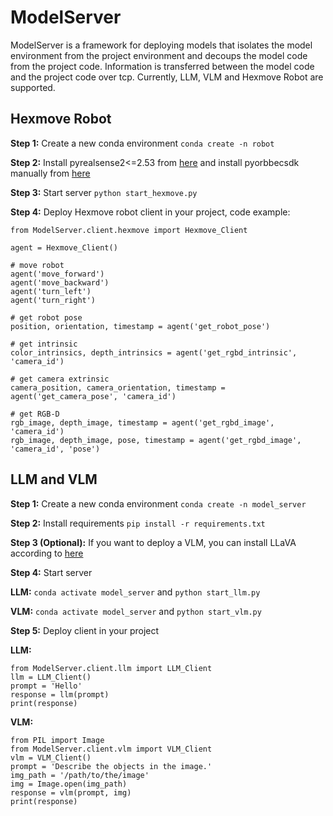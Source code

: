 # ModelServer

ModelServer is a framework for deploying models that isolates the model environment from the project environment and decoups the model code from the project code. Information is transferred between the model code and the project code over tcp. Currently, LLM, VLM and Hexmove Robot are supported.

## Hexmove Robot

**Step 1:** Create a new conda environment ``conda create -n robot``

**Step 2:** Install pyrealsense2<=2.53 from [here](https://github.com/IntelRealSense/librealsense) and install pyorbbecsdk manually from [here](https://github.com/orbbec/pyorbbecsdk)

**Step 3:** Start server ``python start_hexmove.py``

**Step 4:** Deploy Hexmove robot client in your project, code example:

```
from ModelServer.client.hexmove import Hexmove_Client

agent = Hexmove_Client()

# move robot
agent('move_forward')
agent('move_backward')
agent('turn_left')
agent('turn_right')

# get robot pose
position, orientation, timestamp = agent('get_robot_pose')

# get intrinsic
color_intrinsics, depth_intrinsics = agent('get_rgbd_intrinsic', 'camera_id')

# get camera extrinsic
camera_position, camera_orientation, timestamp = agent('get_camera_pose', 'camera_id')

# get RGB-D
rgb_image, depth_image, timestamp = agent('get_rgbd_image', 'camera_id')
rgb_image, depth_image, pose, timestamp = agent('get_rgbd_image', 'camera_id', 'pose')
```

## LLM and VLM

**Step 1:** Create a new conda environment ``conda create -n model_server``

**Step 2:** Install requirements ``pip install -r requirements.txt``

**Step 3 (Optional):** If you want to deploy a VLM, you can install LLaVA according to [here](https://github.com/haotian-liu/LLaVA) 

**Step 4:** Start server

**LLM:** ``conda activate model_server`` and ``python start_llm.py``

**VLM:** ``conda activate model_server`` and ``python start_vlm.py``

**Step 5:** Deploy client in your project

**LLM:** 

```
from ModelServer.client.llm import LLM_Client
llm = LLM_Client()
prompt = 'Hello'
response = llm(prompt)
print(response)
```

**VLM:** 

```
from PIL import Image
from ModelServer.client.vlm import VLM_Client
vlm = VLM_Client()
prompt = 'Describe the objects in the image.'
img_path = '/path/to/the/image'
img = Image.open(img_path)
response = vlm(prompt, img)
print(response)
```
